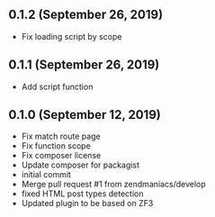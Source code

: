 ## 0.1.2 (September 26, 2019)
  - Fix loading script by scope

## 0.1.1 (September 26, 2019)
  - Add script function

## 0.1.0 (September 12, 2019)
  - Fix match route page
  - Fix function scope
  - Fix composer license
  - Update composer for packagist
  - initial commit
  - Merge pull request #1 from zendmaniacs/develop
  - fixed HTML post types detection
  - Updated plugin to be based on ZF3

